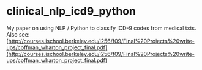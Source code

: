 # clinical_nlp_icd9_python
My paper on using NLP / Python to classify ICD-9 codes from medical txts.
Also see: [http://courses.ischool.berkeley.edu/i256/f09/Final%20Projects%20write-ups/coffman_wharton_project_final.pdf](http://courses.ischool.berkeley.edu/i256/f09/Final%20Projects%20write-ups/coffman_wharton_project_final.pdf)
